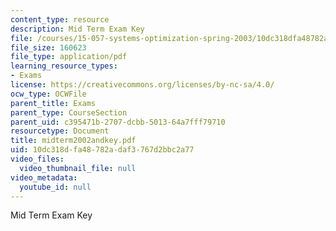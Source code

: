```yaml
---
content_type: resource
description: Mid Term Exam Key
file: /courses/15-057-systems-optimization-spring-2003/10dc318dfa48782adaf3767d2bbc2a77_midterm2002andkey.pdf
file_size: 160623
file_type: application/pdf
learning_resource_types:
- Exams
license: https://creativecommons.org/licenses/by-nc-sa/4.0/
ocw_type: OCWFile
parent_title: Exams
parent_type: CourseSection
parent_uid: c395471b-2707-dcbb-5013-64a7fff79710
resourcetype: Document
title: midterm2002andkey.pdf
uid: 10dc318d-fa48-782a-daf3-767d2bbc2a77
video_files:
  video_thumbnail_file: null
video_metadata:
  youtube_id: null
---
```

Mid Term Exam Key